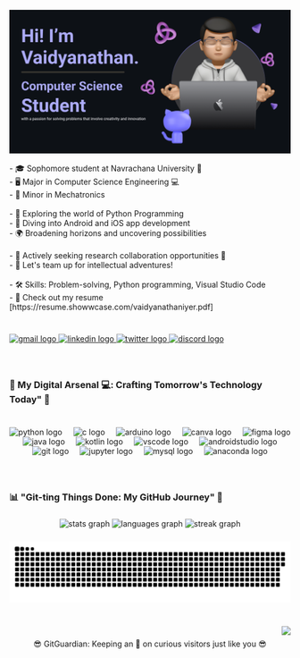![Header](./github-banner.png)

<p align="left">- 🎓 Sophomore student at Navrachana University 🏫<br>- 🖥️ Major in Computer Science Engineering 💻<br>- 🤖 Minor in Mechatronics<br><br>- 🐍 Exploring the world of Python Programming<br>- 🌱 Diving into Android and iOS app development<br>- 🌍 Broadening horizons and uncovering possibilities<br><br>- 👯 Actively seeking research collaboration opportunities 🧪<br>- 💬 Let's team up for intellectual adventures!<br><br>- 🛠️ Skills: Problem-solving, Python programming, Visual Studio Code<br>- 📄 Check out my resume [https://resume.showwcase.com/vaidyanathaniyer.pdf]</p>

###

<br clear="both">

<div align="left">
  <a href="vaidyanathaniyer.cse@gmail.com" target="_blank">
    <img src="https://img.shields.io/static/v1?message=Gmail&logo=gmail&label=&color=D14836&logoColor=white&labelColor=&style=for-the-badge" height="28" alt="gmail logo"  />
  </a>
  <a href="https://www.linkedin.com/in/vaidyanathaniyer1704/" target="_blank">
    <img src="https://img.shields.io/static/v1?message=LinkedIn&logo=linkedin&label=&color=0077B5&logoColor=white&labelColor=&style=for-the-badge" height="28" alt="linkedin logo"  />
  </a>
  <a href="https://twitter.com/vaidyanathan12" target="_blank">
    <img src="https://img.shields.io/static/v1?message=Twitter&logo=twitter&label=&color=1DA1F2&logoColor=white&labelColor=&style=for-the-badge" height="28" alt="twitter logo"  />
  </a>
  <a href="https://discord.com/users/1022919343580921866" target="_blank">
    <img src="https://img.shields.io/static/v1?message=Discord&logo=discord&label=&color=7289DA&logoColor=white&labelColor=&style=for-the-badge" height="28" alt="discord logo"  />
  </a>
</div>

###

<br clear="both">

<h3 align="left">🚀 My Digital Arsenal 💻: Crafting Tomorrow's Technology Today" 🌟</h3>

###

<br clear="both">

<div align="center">
  <img src="https://cdn.jsdelivr.net/gh/devicons/devicon/icons/python/python-original.svg" height="30" alt="python logo"  />
  <img width="12" />
  <img src="https://cdn.jsdelivr.net/gh/devicons/devicon/icons/c/c-original.svg" height="30" alt="c logo"  />
  <img width="12" />
  <img src="https://skillicons.dev/icons?i=arduino" height="30" alt="arduino logo"  />
  <img width="12" />
  <img src="https://cdn.jsdelivr.net/gh/devicons/devicon/icons/canva/canva-original.svg" height="30" alt="canva logo"  />
  <img width="12" />
  <img src="https://cdn.jsdelivr.net/gh/devicons/devicon/icons/figma/figma-original.svg" height="30" alt="figma logo"  />
  <img width="12" />
  <img src="https://cdn.jsdelivr.net/gh/devicons/devicon/icons/java/java-original.svg" height="30" alt="java logo"  />
  <img width="12" />
  <img src="https://cdn.jsdelivr.net/gh/devicons/devicon/icons/kotlin/kotlin-original.svg" height="30" alt="kotlin logo"  />
  <img width="12" />
  <img src="https://cdn.jsdelivr.net/gh/devicons/devicon/icons/vscode/vscode-original.svg" height="30" alt="vscode logo"  />
  <img width="12" />
  <img src="https://cdn.jsdelivr.net/gh/devicons/devicon/icons/androidstudio/androidstudio-original.svg" height="30" alt="androidstudio logo"  />
  <img width="12" />
  <img src="https://cdn.jsdelivr.net/gh/devicons/devicon/icons/git/git-original.svg" height="30" alt="git logo"  />
  <img width="12" />
  <img src="https://cdn.jsdelivr.net/gh/devicons/devicon/icons/jupyter/jupyter-original.svg" height="30" alt="jupyter logo"  />
  <img width="12" />
  <img src="https://cdn.jsdelivr.net/gh/devicons/devicon/icons/mysql/mysql-original.svg" height="30" alt="mysql logo"  />
  <img width="12" />
  <img src="https://cdn.jsdelivr.net/gh/devicons/devicon/icons/anaconda/anaconda-original.svg" height="30" alt="anaconda logo"  />
</div>

###

<br clear="both">

<h3 align="left">📊 "Git-ting Things Done: My GitHub Journey" 🚀</h3>

###

<div align="center">
  <img src="https://github-readme-stats.vercel.app/api?username=vaidyanathaniyer&hide_title=false&hide_rank=false&show_icons=true&include_all_commits=true&count_private=true&disable_animations=false&theme=github_dark&locale=en&hide_border=true&order=1" height="150" alt="stats graph"  />
  <img src="https://github-readme-stats.vercel.app/api/top-langs?username=vaidyanathaniyer&locale=en&hide_title=false&layout=compact&card_width=320&langs_count=5&theme=github_dark&hide_border=true&order=2" height="150" alt="languages graph"  />
  <img src="https://streak-stats.demolab.com?user=vaidyanathaniyer&locale=en&mode=weekly&theme=github_dark&hide_border=true&border_radius=5&date_format=M j[, Y]&order=3" height="150" alt="streak graph"  />
</div>

###

![snake gif](https://github.com/vaidyanathaniyer/vaidyanathaniyer/blob/output/github-contribution-grid-snake.svg)

###

<br clear="both">

<img align="right" src="https://profile-counter.glitch.me/vaidyanathaniyer/count.svg?"  />

###

<p align="center">😎 GitGuardian: Keeping an 👀 on curious visitors just like you 😎</p>

###
